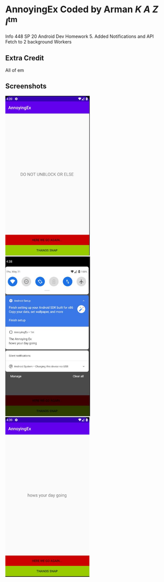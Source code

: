 # AnnoyingEx Coded by Arman *K A Z I*<sup>tm</sup>
Info 448 SP 20 Android Dev Homework 5.
Added Notifications and API Fetch to 2 background Workers

## Extra Credit
All of em

## Screenshots
<img src="./CAPTURE2.jpg" alt="Screenshot" height="500" />

<img src="./CAPTURE.jpg" alt="Screenshot" height="500" />

<img src="./CAPTURE1.jpg" alt="Screenshot" height="500" />
